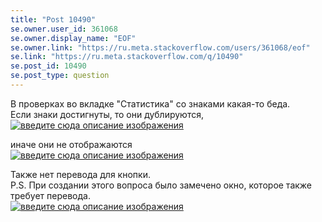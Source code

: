 ```yaml
---
title: "Post 10490"
se.owner.user_id: 361068
se.owner.display_name: "EOF"
se.owner.link: "https://ru.meta.stackoverflow.com/users/361068/eof"
se.link: "https://ru.meta.stackoverflow.com/q/10490"
se.post_id: 10490
se.post_type: question
---
```

<p>В проверках во вкладке "Статистика" со знаками какая-то беда.<br>
Если знаки достигнуты, то они дублируются,<br>
<a href="https://i.stack.imgur.com/ondAP.png" rel="nofollow noreferrer"><img src="https://i.stack.imgur.com/ondAP.png" alt="введите сюда описание изображения"></a></p>

<p>иначе они не отображаются<br>
<a href="https://i.stack.imgur.com/r1Eik.png" rel="nofollow noreferrer"><img src="https://i.stack.imgur.com/r1Eik.png" alt="введите сюда описание изображения"></a></p>

<p>Также нет перевода для кнопки.<br>
P.S. При создании этого вопроса было замечено окно, которое также требует перевода.<br>
<a href="https://i.stack.imgur.com/G70Jk.png" rel="nofollow noreferrer"><img src="https://i.stack.imgur.com/G70Jk.png" alt="введите сюда описание изображения"></a></p>
